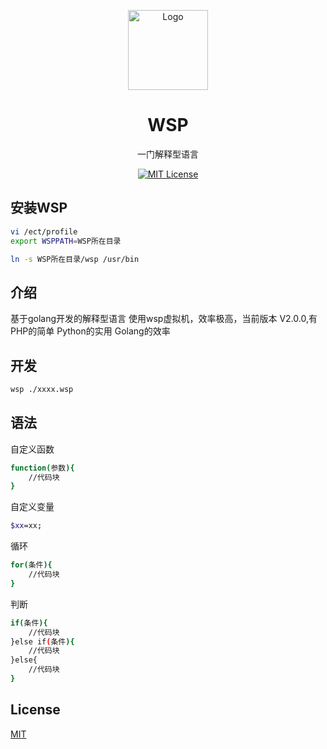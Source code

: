 <p align="center"><img src="./static/icon.png"
        alt="Logo" width="128" height="128" style="max-width: 100%;"></p>
<h1 align="center">WSP</h1>
<p align="center">一门解释型语言</p>
<p align="center">
    <a href="https://github.com/Linkangyis/Wsp_language/blob/LICENSE">
        <img src="https://img.shields.io/github/license/Ice-Hazymoon/MikuTools.svg" alt="MIT License" />
    </a>
</p>

## 安装WSP

```bash
vi /ect/profile
export WSPPATH=WSP所在目录
```
```bash
ln -s WSP所在目录/wsp /usr/bin
```
## 介绍

基于golang开发的解释型语言 使用wsp虚拟机，效率极高，当前版本 V2.0.0,有PHP的简单 Python的实用 Golang的效率

## 开发

```bash
wsp ./xxxx.wsp
```

## 语法
自定义函数
```bash
function(参数){
    //代码块
}
```
自定义变量
```bash
$xx=xx;
```
循环
```bash
for(条件){
    //代码块
}
```

判断
```bash
if(条件){
    //代码块
}else if(条件){
    //代码块
}else{
    //代码块
}
```


## License

[MIT](https://github.com/Ice-Hazymoon/MikuTools/blob/master/LICENSE)
